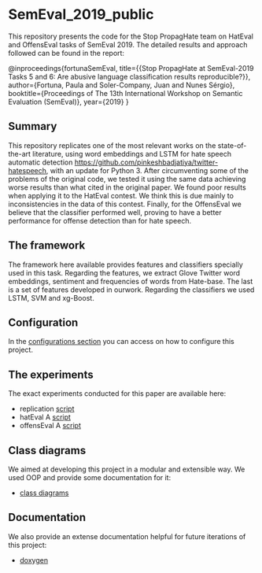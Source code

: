 # SemEval_2019_public

This repository presents the code for the Stop PropagHate team on HatEval and OffensEval tasks of SemEval 2019. 
The detailed results and approach followed can be found in the report:

@inproceedings{fortunaSemEval, 
title={{Stop PropagHate at SemEval-2019 Tasks 5 and 6: Are abusive language classification results reproducible?}}, 
author={Fortuna, Paula and Soler-Company, Juan and Nunes Sérgio}, 
booktitle={Proceedings of The 13th International Workshop on Semantic Evaluation (SemEval)}, 
year={2019} 
} 


## Summary

This repository replicates one of the most relevant works on the state-of-the-art literature, using word embeddings and LSTM for hate speech automatic detection https://github.com/pinkeshbadjatiya/twitter-hatespeech, with an update for Python 3. After circumventing some of the problems of the original code, we tested it using the same data achieving worse results than what cited in the original paper. We found poor results when applying it to the HatEval contest. We think this is due mainly to inconsistencies in the data of this contest. Finally, for the OffensEval we believe that the classifier performed well, proving to have a better performance for offense detection than for hate speech.


## The framework

The framework here available provides features and classifiers specially used in this task. Regarding the features, we extract Glove Twitter word embeddings, sentiment  and  frequencies  of  words  from  Hate-base. The last is a set of features developed in ourwork. Regarding the classifiers we used LSTM, SVM and xg-Boost.


## Configuration
In the [configurations section](https://github.com/paulafortuna/SemEval_2019_public/tree/master/configurations) you can access on how to configure this project.


## The experiments

The exact experiments conducted for this paper are available here:
- replication [script](https://github.com/paulafortuna/SemEval_2019_public/blob/master/main_replication.py)
- hatEval A [script](https://github.com/paulafortuna/SemEval_2019_public/blob/master/main_hateval_a.py)
- offensEval A [script](https://github.com/paulafortuna/SemEval_2019_public/blob/master/main_offenseval_a.py)


## Class diagrams

We aimed at developing this project in a modular and extensible way. We used OOP and provide some documentation for it:
-  [class diagrams](https://docs.google.com/presentation/d/1t64DdCrN2avDvKocUBp-2kDHYl5dkT_2M8aRPLiw3u8/edit?usp=sharing)


## Documentation
We also provide an extense documentation helpful for future iterations of this project:
-  [doxygen](https://paulafortuna.github.io/SemEval2019_docs/docs/hierarchy.html)

